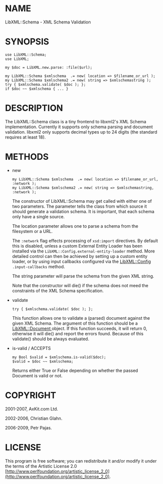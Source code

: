 NAME
====

LibXML::Schema - XML Schema Validation

SYNOPSIS
========

    use LibXML::Schema;
    use LibXML;

    my $doc = LibXML.new.parse: :file($url);

    my LibXML::Schema $xmlschema  .= new( location => $filename_or_url );
    my LibXML::Schema $xmlschema2 .= new( string => $xmlschemastring );
    try { $xmlschema.validate( $doc ); };
    if $doc ~~ $xmlschema { ... }

DESCRIPTION
===========

The LibXML::Schema class is a tiny frontend to libxml2's XML Schema implementation. Currently it supports only schema parsing and document validation. libxml2 only supports decimal types up to 24 digits (the standard requires at least 18). 

METHODS
=======

  * new

        my LibXML::Schema $xmlschema  .= new( location => $filename_or_url, :network );
        my LibXML::Schema $xmlschema2 .= new( string => $xmlschemastring, :network );

    The constructor of LibXML::Schema may get called with either one of two parameters. The parameter tells the class from which source it should generate a validation schema. It is important, that each schema only have a single source.

    The location parameter allows one to parse a schema from the filesystem or a URL.

    The `:network` flag effects processing of `xsd:import` directives. By default this is disabled, unless a custom External Entity Loader has been installed via the `LibXML::Config.external-entity-loader` method. More detailed control can then be achieved by setting up a custom entity loader, or by using input callbacks configured via the [LibXML::Config](https://libxml-raku.github.io/LibXML-raku/Config) `.input-callbacks` method.

    The string parameter will parse the schema from the given XML string.

    Note that the constructor will die() if the schema does not meed the constraints of the XML Schema specification.

  * validate

        try { $xmlschema.validate( $doc ); };

    This function allows one to validate a (parsed) document against the given XML Schema. The argument of this function should be a [LibXML::Document ](https://libxml-raku.github.io/LibXML-raku/Document ) object. If this function succeeds, it will return 0, otherwise it will die() and report the errors found. Because of this validate() should be always evaluated.

  * is-valid / ACCEPTS

        my Bool $valid = $xmlschema.is-valid($doc);
        $valid = $doc ~~ $xmlschema;

    Returns either True or False depending on whether the passed Document is valid or not.

COPYRIGHT
=========

2001-2007, AxKit.com Ltd.

2002-2006, Christian Glahn.

2006-2009, Petr Pajas.

LICENSE
=======

This program is free software; you can redistribute it and/or modify it under the terms of the Artistic License 2.0 [http://www.perlfoundation.org/artistic_license_2_0](http://www.perlfoundation.org/artistic_license_2_0).

